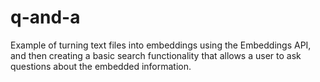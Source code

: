 # q-and-a
Example of turning text files into embeddings using the Embeddings API, and then creating a basic search functionality that allows a user to ask questions about the embedded information. 
